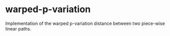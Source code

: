 # warped-p-variation
Implementation of the warped p-variation distance between two piece-wise linear paths.
